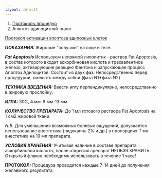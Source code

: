 ```yaml
---
layout: default
---
```


<nav aria-label="breadcrumb">
  <ol class="breadcrumb">
    <li class="breadcrumb-item"><a href="./">Протоколы процедур</a></li>
    <li class="breadcrumb-item active" aria-current="page">Апоптоз адипоцитной ткани</li>
  </ol>
</nav>
<div class="list-group">
  <a href="https://disk.yandex.ru/i/BJyQ2rYcXrA99g" class="bg-warning text-dark bg-opacity-50 list-group-item list-group-item-action" aria-current="true" target="_blank"><i class="bi bi-youtube"></i> Протокол активации апоптоза адипозных клеток</a>
</div>

**_ПОКАЗАНИЯ:_** Жировые "ловушки" на лице и теле.

**_Fat Apoptosis_**
Используем непрямой липолитик - раствор Fat Apoptosis, в состав которого входит аскорбиновая кислота и трехвалентное железо, активирующие реакцию Фентона и запускающее процесс Апоптоз Адипоцитов. Состоит из двух фаз. Непосредственно перед процедурой, смешать между собой (фаза N1+фаза N2).

**_ТЕХНИКА ВВЕДЕНИЯ:_**
Ввести иглу перпендикулярно, непосредственно в жировую прослойку.

**_ИГЛА:_** 30G, 4 мм-6 мм-13 мм.

**_КОЛИЧЕСТВО ПРЕПАРАТА:_**
До 1 мл готового раствора Fat Apoptosis на 1 см2 жировой ткани.

_N.В._ Для уменьшения возможных болевых ощущений, допускается использование анестетика (лидокаина 2% и др.) в пропорциях: 1 мл анестетика на 10 мл препарата.

**_УСЛОВИЯ ХРАНЕНИЯ:_**
Учитывая наличие в составе препарата аскорбиновой кислоты, после открытия препарат НЕЛЬЗЯ ХРАНИТЬ. Открытый флакон необходимо использовать в течение 1 часа!

**ПРОТОКОЛ:** Процедура проводится каждые 7-14 дней до получения желаемого результата.

